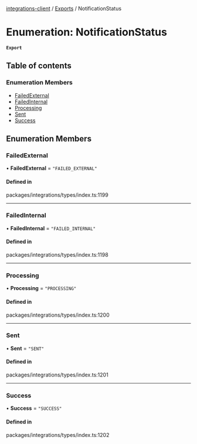 [integrations-client](../README.md) / [Exports](../modules.md) / NotificationStatus

# Enumeration: NotificationStatus

**`Export`**

## Table of contents

### Enumeration Members

- [FailedExternal](NotificationStatus.md#failedexternal)
- [FailedInternal](NotificationStatus.md#failedinternal)
- [Processing](NotificationStatus.md#processing)
- [Sent](NotificationStatus.md#sent)
- [Success](NotificationStatus.md#success)

## Enumeration Members

### FailedExternal

• **FailedExternal** = ``"FAILED_EXTERNAL"``

#### Defined in

packages/integrations/types/index.ts:1199

___

### FailedInternal

• **FailedInternal** = ``"FAILED_INTERNAL"``

#### Defined in

packages/integrations/types/index.ts:1198

___

### Processing

• **Processing** = ``"PROCESSING"``

#### Defined in

packages/integrations/types/index.ts:1200

___

### Sent

• **Sent** = ``"SENT"``

#### Defined in

packages/integrations/types/index.ts:1201

___

### Success

• **Success** = ``"SUCCESS"``

#### Defined in

packages/integrations/types/index.ts:1202
